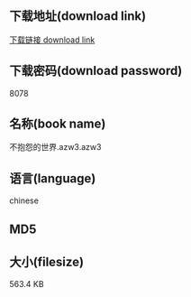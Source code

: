 ## 下载地址(download link)
[下载链接 download link](https://tutu365.netlify.app/?s=%E4%B8%8D%E6%8A%B1%E6%80%A8%E7%9A%84%E4%B8%96%E7%95%8C.azw3)

## 下载密码(download password)
8078

## 名称(book name)
不抱怨的世界.azw3.azw3

## 语言(language)
chinese

## MD5


## 大小(filesize)
563.4 KB
